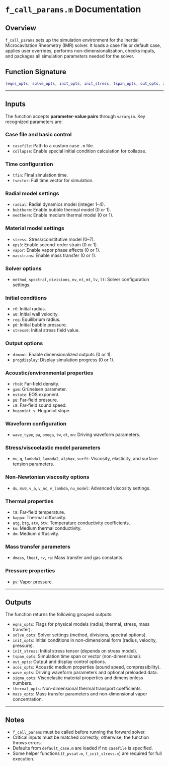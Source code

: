 # `f_call_params.m` Documentation

## Overview
`f_call_params` sets up the simulation environment for the Inertial Microcavitation Rheometry (IMR) solver.
It loads a case file or default case, applies user overrides, performs non-dimensionalization, checks inputs, and packages all simulation parameters needed for the solver.

## Function Signature
```matlab
[eqns_opts, solve_opts, init_opts, init_stress, tspan_opts, out_opts, acos_opts, wave_opts, sigma_opts, thermal_opts, mass_opts] = f_call_params(varargin)
```

---

## Inputs

The function accepts **parameter-value pairs** through `varargin`. Key recognized parameters are:

### Case file and basic control
- `casefile`: Path to a custom case `.m` file.
- `collapse`: Enable special initial condition calculation for collapse.

### Time configuration
- `tfin`: Final simulation time.
- `tvector`: Full time vector for simulation.

### Radial model settings
- `radial`: Radial dynamics model (integer 1–4).
- `bubtherm`: Enable bubble thermal model (0 or 1).
- `medtherm`: Enable medium thermal model (0 or 1).

### Material model settings
- `stress`: Stress/constitutive model (0–7).
- `eps3`: Enable second-order strain (0 or 1).
- `vapor`: Enable vapor phase effects (0 or 1).
- `masstrans`: Enable mass transfer (0 or 1).

### Solver options
- `method`, `spectral`, `divisions`, `nv`, `nt`, `mt`, `lv`, `lt`: Solver configuration settings.

### Initial conditions
- `r0`: Initial radius.
- `u0`: Initial wall velocity.
- `req`: Equilibrium radius.
- `p0`: Initial bubble pressure.
- `stress0`: Initial stress field value.

### Output options
- `dimout`: Enable dimensionalized outputs (0 or 1).
- `progdisplay`: Display simulation progress (0 or 1).

### Acoustic/environmental properties
- `rho8`: Far-field density.
- `gam`: Grüneisen parameter.
- `nstate`: EOS exponent.
- `p8`: Far-field pressure.
- `c8`: Far-field sound speed.
- `hugoniot_s`: Hugoniot slope.

### Waveform configuration
- `wave_type`, `pa`, `omega`, `tw`, `dt`, `mn`: Driving waveform parameters.

### Stress/viscoelastic model parameters
- `mu`, `g`, `lambda1`, `lambda2`, `alphax`, `surft`: Viscosity, elasticity, and surface tension parameters.

### Non-Newtonian viscosity options
- `du`, `mu0`, `v_a`, `v_nc`, `v_lambda`, `nu_model`: Advanced viscosity settings.

### Thermal properties
- `t8`: Far-field temperature.
- `kappa`: Thermal diffusivity.
- `atg`, `btg`, `atv`, `btv`: Temperature conductivity coefficients.
- `km`: Medium thermal conductivity.
- `dm`: Medium diffusivity.

### Mass transfer parameters
- `dmass`, `lheat`, `rv`, `ra`: Mass transfer and gas constants.

### Pressure properties
- `pv`: Vapor pressure.

---

## Outputs

The function returns the following grouped outputs:

- `eqns_opts`: Flags for physical models (radial, thermal, stress, mass transfer).
- `solve_opts`: Solver settings (method, divisions, spectral options).
- `init_opts`: Initial conditions in non-dimensional form (radius, velocity, pressure).
- `init_stress`: Initial stress tensor (depends on stress model).
- `tspan_opts`: Simulation time span or vector (non-dimensional).
- `out_opts`: Output and display control options.
- `acos_opts`: Acoustic medium properties (sound speed, compressibility).
- `wave_opts`: Driving waveform parameters and optional preloaded data.
- `sigma_opts`: Viscoelastic material properties and dimensionless numbers.
- `thermal_opts`: Non-dimensional thermal transport coefficients.
- `mass_opts`: Mass transfer parameters and non-dimensional vapor concentration.

---

## Notes

- `f_call_params` must be called before running the forward solver.
- Critical inputs must be matched correctly; otherwise, the function throws errors.
- Defaults from `default_case.m` are loaded if no `casefile` is specified.
- Some helper functions (`f_pvsat.m`, `f_init_stress.m`) are required for full execution.

